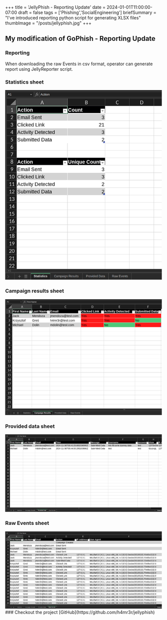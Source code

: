 +++
title = 'JellyPhish - Reporting Update'
date = 2024-01-01T11:00:00-07:00
draft = false
tags = ['Phishing','SocialEngineering']
briefSummary = "I've introduced reporting python script for generating XLSX files"
thumbImage = "/posts/jellyphish.jpg"
+++

## My modification of GoPhish - Reporting Update

### Reporting
When downloading the raw Events in csv format, operator can generate report using JellyReporter script.

### Statistics sheet
<div align="center">
  <img src="statistics.png" alt="Statistics sheet">
</div>

### Campaign results sheet
<div align="center">
  <img src="campaign_results.png" alt="Campaign results sheet">
</div>

### Provided data sheet
<div align="center">
  <img src="provided_data.png" alt="Provided data sheet">
</div>

### Raw Events sheet
<div align="center">
  <img src="raw_events.png" alt="Raw Events sheet">
</div>
### Checkout the project
[GitHub](https://github.com/h4mr3r/jellyphish)